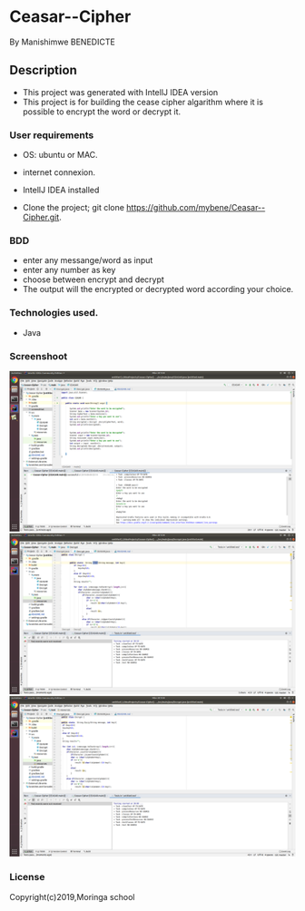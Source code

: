 # Ceasar--Cipher
By Manishimwe BENEDICTE

 ## Description
 * This project was generated with IntellJ IDEA version
 * This project is for building the cease cipher algarithm where it is possible to encrypt the word or decrypt it.

### User requirements
* OS: ubuntu or MAC.
 
* internet connexion.

* IntellJ IDEA installed
* Clone the project; git clone https://github.com/mybene/Ceasar--Cipher.git.

### BDD
* enter any messange/word as input
* enter any number as key
* choose between encrypt and decrypt
* The output will the encrypted or decrypted word according your choice.

### Technologies used.
* Java

###  Screenshoot

<img src="src/photos/ceasar.png" alt="ceasar app">
<img src="src/photos/Decrypt test.png" alt="Decrypt">
<img src="src/photos/Encrypt test.png" alt="Encrypt">

### License
Copyright(c)2019,Moringa school




